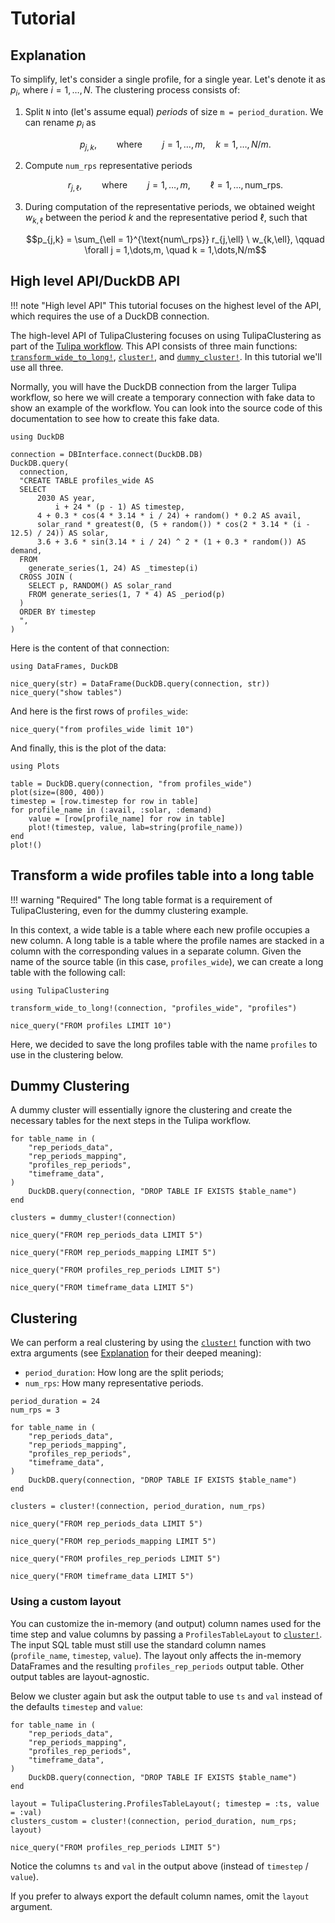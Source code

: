 # Tutorial

## Explanation

To simplify, let's consider a single profile, for a single year.
Let's denote it as $p_i$, where $i = 1,\dots,N$.
The clustering process consists of:

1. Split `N` into (let's assume equal) _periods_ of size `m = period_duration`.
   We can rename $p_i$ as

   $$p_{j,k}, \qquad \text{where} \qquad j = 1,\dots,m, \quad k = 1,\dots,N/m.$$
2. Compute `num_rps` representative periods

   $$r_{j,\ell}, \qquad \text{where} \qquad j = 1,\dots,m, \qquad \ell = 1,\dots,\text{num\_rps}.$$
3. During computation of the representative periods, we obtained weight
   $w_{k,\ell}$ between the period $k$ and the representative period $\ell$,
   such that

   $$p_{j,k} = \sum_{\ell = 1}^{\text{num\_rps}} r_{j,\ell} \ w_{k,\ell}, \qquad \forall j = 1,\dots,m, \quad k = 1,\dots,N/m$$

## High level API/DuckDB API

!!! note "High level API"
    This tutorial focuses on the highest level of the API, which requires the
    use of a DuckDB connection.

The high-level API of TulipaClustering focuses on using TulipaClustering as part of the [Tulipa workflow](https://tulipaenergy.github.io/TulipaEnergyModel.jl/stable/).
This API consists of three main functions: [`transform_wide_to_long!`](@ref), [`cluster!`](@ref), and [`dummy_cluster!`](@ref).
In this tutorial we'll use all three.

Normally, you will have the DuckDB connection from the larger Tulipa workflow,
so here we will create a temporary connection with fake data to show an example
of the workflow. You can look into the source code of this documentation to see
how to create this fake data.

```@setup duckdb_example
using DuckDB

connection = DBInterface.connect(DuckDB.DB)
DuckDB.query(
  connection,
  "CREATE TABLE profiles_wide AS
  SELECT
      2030 AS year,
          i + 24 * (p - 1) AS timestep,
      4 + 0.3 * cos(4 * 3.14 * i / 24) + random() * 0.2 AS avail,
      solar_rand * greatest(0, (5 + random()) * cos(2 * 3.14 * (i - 12.5) / 24)) AS solar,
      3.6 + 3.6 * sin(3.14 * i / 24) ^ 2 * (1 + 0.3 * random()) AS demand,
  FROM
    generate_series(1, 24) AS _timestep(i)
  CROSS JOIN (
    SELECT p, RANDOM() AS solar_rand
    FROM generate_series(1, 7 * 4) AS _period(p)
  )
  ORDER BY timestep
  ",
)
```

Here is the content of that connection:

```@example duckdb_example
using DataFrames, DuckDB

nice_query(str) = DataFrame(DuckDB.query(connection, str))
nice_query("show tables")
```

And here is the first rows of `profiles_wide`:

```@example duckdb_example
nice_query("from profiles_wide limit 10")
```

And finally, this is the plot of the data:

```@example duckdb_example
using Plots

table = DuckDB.query(connection, "from profiles_wide")
plot(size=(800, 400))
timestep = [row.timestep for row in table]
for profile_name in (:avail, :solar, :demand)
    value = [row[profile_name] for row in table]
    plot!(timestep, value, lab=string(profile_name))
end
plot!()
```

## Transform a wide profiles table into a long table

!!! warning "Required"
    The long table format is a requirement of TulipaClustering, even for the dummy clustering example.

In this context, a wide table is a table where each new profile occupies a new column. A long table is a table where the profile names are stacked in a column with the corresponding values in a separate column.
Given the name of the source table (in this case, `profiles_wide`), we can create a long table with the following call:

```@example duckdb_example
using TulipaClustering

transform_wide_to_long!(connection, "profiles_wide", "profiles")

nice_query("FROM profiles LIMIT 10")
```

Here, we decided to save the long profiles table with the name `profiles` to use in the clustering below.

## Dummy Clustering

A dummy cluster will essentially ignore the clustering and create the necessary tables for the next steps in the Tulipa workflow.

```@example duckdb_example
for table_name in (
    "rep_periods_data",
    "rep_periods_mapping",
    "profiles_rep_periods",
    "timeframe_data",
)
    DuckDB.query(connection, "DROP TABLE IF EXISTS $table_name")
end

clusters = dummy_cluster!(connection)

nice_query("FROM rep_periods_data LIMIT 5")
```

```@example duckdb_example
nice_query("FROM rep_periods_mapping LIMIT 5")
```

```@example duckdb_example
nice_query("FROM profiles_rep_periods LIMIT 5")
```

```@example duckdb_example
nice_query("FROM timeframe_data LIMIT 5")
```

## Clustering

We can perform a real clustering by using the [`cluster!`](@ref) function with two extra arguments (see [Explanation](@ref) for their deeped meaning):

- `period_duration`: How long are the split periods;
- `num_rps`: How many representative periods.

```@example duckdb_example
period_duration = 24
num_rps = 3

for table_name in (
    "rep_periods_data",
    "rep_periods_mapping",
    "profiles_rep_periods",
    "timeframe_data",
)
    DuckDB.query(connection, "DROP TABLE IF EXISTS $table_name")
end

clusters = cluster!(connection, period_duration, num_rps)

nice_query("FROM rep_periods_data LIMIT 5")
```

```@example duckdb_example
nice_query("FROM rep_periods_mapping LIMIT 5")
```

```@example duckdb_example
nice_query("FROM profiles_rep_periods LIMIT 5")
```

```@example duckdb_example
nice_query("FROM timeframe_data LIMIT 5")
```

### Using a custom layout

You can customize the in-memory (and output) column names used for the time step and value
columns by passing a `ProfilesTableLayout` to [`cluster!`](@ref). The input SQL table must still
use the standard column names (`profile_name`, `timestep`, `value`). The layout only affects
the in-memory DataFrames and the resulting `profiles_rep_periods` output table. Other output
tables are layout-agnostic.

Below we cluster again but ask the output table to use `ts` and `val` instead of the defaults
`timestep` and `value`:

```@example duckdb_example
for table_name in (
    "rep_periods_data",
    "rep_periods_mapping",
    "profiles_rep_periods",
    "timeframe_data",
)
    DuckDB.query(connection, "DROP TABLE IF EXISTS $table_name")
end

layout = TulipaClustering.ProfilesTableLayout(; timestep = :ts, value = :val)
clusters_custom = cluster!(connection, period_duration, num_rps; layout)

nice_query("FROM profiles_rep_periods LIMIT 5")
```

Notice the columns `ts` and `val` in the output above (instead of `timestep` / `value`).

If you prefer to always export the default column names, omit the `layout` argument.
